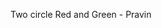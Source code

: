 Two circle Red and Green - Pravin
 <meta name="viewport" content="width=device-width, initial-scale=1.0">